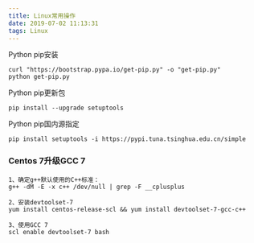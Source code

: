 ```yaml
---
title: Linux常用操作
date: 2019-07-02 11:13:31
tags: Linux
---
```


Python pip安装

```
curl "https://bootstrap.pypa.io/get-pip.py" -o "get-pip.py"
python get-pip.py
```

Python pip更新包

```
pip install --upgrade setuptools
```

Python pip国内源指定

```
pip install setuptools -i https://pypi.tuna.tsinghua.edu.cn/simple
```



### Centos 7升级GCC 7

```
1、确定g++默认使用的C++标准：
g++ -dM -E -x c++ /dev/null | grep -F __cplusplus

2、安装devtoolset-7
yum install centos-release-scl && yum install devtoolset-7-gcc-c++

3、使用GCC 7
scl enable devtoolset-7 bash
```

